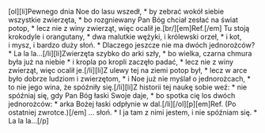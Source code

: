 [ol][li]Pewnego dnia Noe do lasu wszedł, * by zebrać wokół siebie wszystkie zwierzęta, * bo rozgniewany Pan Bóg chciał zesłać na świat potop, * lecz nie z winy zwierząt, więc ocalił je.[br/][em]Ref.[/em] Tu stoją krokodyle i orangutany, * dwa malutkie wężyki, i królewski orzeł, * i kot, i mysz, i bardzo duży słoń. * Dlaczego jeszcze nie ma dwóch jednorożców? * La la la...[/li][li]Zwierzęta szybko do arki szły, * bo wielka, czarna chmura była już na niebie * i kropla po kropli zaczęło padać, * lecz nie z winy zwierząt, więc ocalił je.[/li][li]Z ulewy tej na ziemi potop był, * lecz w arce było dobrze ludziom i zwierzętom, * i Noe już nie myślał o jednorożcach, * to nie jego wina, że spóźniły się.[/li][li]Z historii tej naukę sobie weź: * nie spóźniaj się, gdy Pan Bóg łaski Swoje daje, * bo spotka cię los dwóch jednorożców: * arka Bożej łaski odpłynie w dal.[/li][/ol][p][em]Ref. (Po ostatniej zwrotce.)[/em] ... słoń. * I ja tam z nimi jestem, i nie spóźniam się. * La la la...[/p]